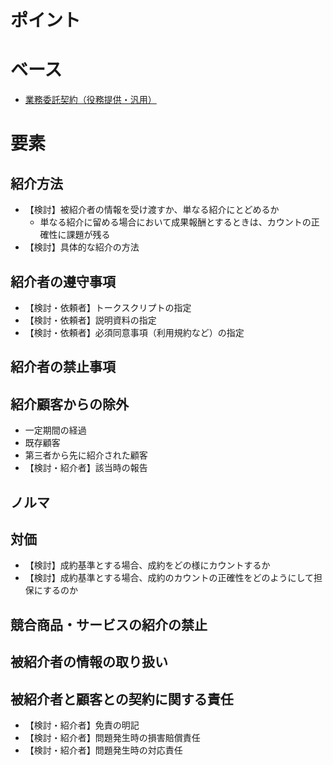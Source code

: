 # ポイント

# ベース
- [業務委託契約（役務提供・汎用）](https://github.com/katax/contract-manuals/blob/master/framework/%E6%A5%AD%E5%8B%99%E5%A7%94%E8%A8%97%E5%A5%91%E7%B4%84%E6%9B%B8%EF%BC%88%E5%BD%B9%E5%8B%99%E6%8F%90%E4%BE%9B%E3%83%BB%E6%B1%8E%E7%94%A8%EF%BC%89.md)

# 要素
## 紹介方法
- 【検討】被紹介者の情報を受け渡すか、単なる紹介にとどめるか
  - 単なる紹介に留める場合において成果報酬とするときは、カウントの正確性に課題が残る
- 【検討】具体的な紹介の方法

## 紹介者の遵守事項
- 【検討・依頼者】トークスクリプトの指定
- 【検討・依頼者】説明資料の指定
- 【検討・依頼者】必須同意事項（利用規約など）の指定

## 紹介者の禁止事項

## 紹介顧客からの除外
- 一定期間の経過
- 既存顧客
- 第三者から先に紹介された顧客
- 【検討・紹介者】該当時の報告

## ノルマ

## 対価
- 【検討】成約基準とする場合、成約をどの様にカウントするか
- 【検討】成約基準とする場合、成約のカウントの正確性をどのようにして担保にするのか

## 競合商品・サービスの紹介の禁止

## 被紹介者の情報の取り扱い

## 被紹介者と顧客との契約に関する責任
- 【検討・紹介者】免責の明記
- 【検討・紹介者】問題発生時の損害賠償責任
- 【検討・紹介者】問題発生時の対応責任